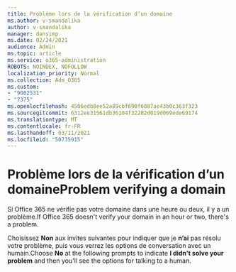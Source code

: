 ```yaml
---
title: Problème lors de la vérification d’un domaine
ms.author: v-smandalika
author: v-smandalika
manager: dansimp
ms.date: 02/24/2021
audience: Admin
ms.topic: article
ms.service: o365-administration
ROBOTS: NOINDEX, NOFOLLOW
localization_priority: Normal
ms.collection: Adm_O365
ms.custom:
- "9002531"
- "7375"
ms.openlocfilehash: 4506edb8ee52a89cbf690f6087ae43b0c363f323
ms.sourcegitcommit: 6312ee31561db36104f32282d019d069ede69174
ms.translationtype: MT
ms.contentlocale: fr-FR
ms.lasthandoff: 03/11/2021
ms.locfileid: "50735915"
---
```

# <a name="problem-verifying-a-domain"></a><span data-ttu-id="8acc8-102">Problème lors de la vérification d’un domaine</span><span class="sxs-lookup"><span data-stu-id="8acc8-102">Problem verifying a domain</span></span>

<span data-ttu-id="8acc8-103">Si Office 365 ne vérifie pas votre domaine dans une heure ou deux, il y a un problème.</span><span class="sxs-lookup"><span data-stu-id="8acc8-103">If Office 365 doesn't verify your domain in an hour or two, there's a problem.</span></span>

<span data-ttu-id="8acc8-104">Choisissez **Non** aux invites suivantes pour indiquer que je **n’ai** pas résolu votre problème, puis vous verrez les options de conversation avec un humain.</span><span class="sxs-lookup"><span data-stu-id="8acc8-104">Choose **No** at the following prompts to indicate **I didn't solve your problem** and then you'll see the options for talking to a human.</span></span>
